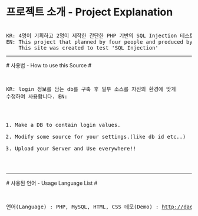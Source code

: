 # 프로젝트 소개 - Project Explanation #
<pre>

KR: 4명이 기획하고 2명이 제작한 간단한 PHP 기반의 SQL Injection 테스트 사이트입니다.
EN: This project that planned by four people and produced by two people is a simple site based on 'PHP'.
    This site was created to test 'SQL Injection'
</pre>
<hr/>
# 사용법 - How to use this Source #
<pre>

KR: login 정보를 담는 db를 구축 후 일부 소스를 자신의 환경에 맞게 수정하여 사용합니다.
EN:
   1. Make a DB to contain login values.
   2. Modify some source for your settings.(like db id etc..)
   3. Upload your Server and Use everywhere!!
</pre>
<hr/>
# 사용된 언어 - Usage Language List #
<pre>

언어(Language) : PHP, MySQL, HTML, CSS
데모(Demo) : <http://daeguuniv.dothome.co.kr">
</pre>
